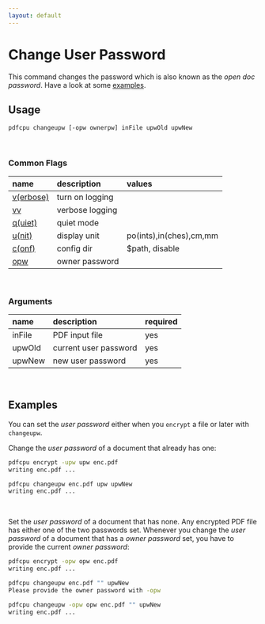 ```yaml
---
layout: default
---
```


# Change User Password

This command changes the password which is also known as the *open doc password*. Have a look at some [examples](#examples).

## Usage

```
pdfcpu changeupw [-opw ownerpw] inFile upwOld upwNew
````

<br>

### Common Flags

| name                                            | description     | values
|:------------------------------------------------|:----------------|:-------
| [v(erbose)](../getting_started/common_flags.md) | turn on logging |
| [vv](../getting_started/common_flags.md)        | verbose logging |
| [q(uiet)](../getting_started/common_flags.md)   | quiet mode      |
| [u(nit)](../getting_started/common_flags.md)    | display unit    | po(ints),in(ches),cm,mm
| [c(onf)](../getting_started/common_flags.md)       | config dir      | $path, disable
| [opw](../getting_started/common_flags.md)          | owner password   |

<br>

### Arguments

| name         | description            | required
|:-------------|:-----------------------|:--------
| inFile       | PDF input file         | yes
| upwOld       | current user password  | yes
| upwNew       | new user password      | yes

<br>

## Examples

You can set the *user password* either when you `encrypt` a file or later with `changeupw`.

Change the *user password* of a document that already has one:
```sh
pdfcpu encrypt -upw upw enc.pdf
writing enc.pdf ...

pdfcpu changeupw enc.pdf upw upwNew
writing enc.pdf ...
```

<br>

Set the *user password* of a document that has none. Any encrypted PDF file has either one of the two passwords set. Whenever you change the *user password* of a document that has a *owner password* set, you have to provide the current *owner password*:

```sh
pdfcpu encrypt -opw opw enc.pdf
writing enc.pdf ...

pdfcpu changeupw enc.pdf "" upwNew
Please provide the owner password with -opw

pdfcpu changeupw -opw opw enc.pdf "" upwNew
writing enc.pdf ...
```